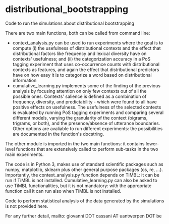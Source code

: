 # distributional_bootstrapping
Code to run the simulations about distributional bootstrapping

There are two main functions, both can be called from command line:
 - context_analysis.py can be used to run experiments where the goal is to compute (i) the usefulness of distributional contexts and the effect that distributional factors like frequency and lexical diversity have on contexts' usefulness; and (ii) the categorization accuracy in a PoS tagging experiment that uses co-occurrence counts with distributional contexts as features, and again the effect that distributional predictors have on how easy it is to categorize a word based on distributional information
 - cumulative_learning.py implements some of the finding of the previous analysis by focusing attention on only few contexts out of all the possible ones. Contexts' salience is defined as a combination of frequency, diversity, and predictability - which were found to all have positive effects on usefulness. The usefulness of the selected contexts is evaluated by running PoS tagging experiments and comparing several different models, varying the granularity of the context (bigrams, trigrams, or both), and the presence/absence of utterance boundaries. Other options are avaliable to run different experiments: the possibilities are documented in the function's docstring.
 
The other module is imported in the two main functions: it contains lower-level functions that are extensively called to perform sub-tasks in the two main experiments.

The code is in Python 3, makes use of standard scientific packages such as numpy, matplotlib, sklearn plus other general purpose packages (os, re, ...). Importantly, the context_analysis.py function depends on TiMBL: it can be run if TiMBL is not installed. Cumulative_learning.py can also be asked to use TiMBL functionalities, but it is not mandatory: with the appropriate function call it can run also when TiMBL is not installed.

Code to perform statistical analysis of the data generated by the simulations is not provided here.

For any further detail, mailto: giovanni DOT cassani AT uantwerpen DOT be
